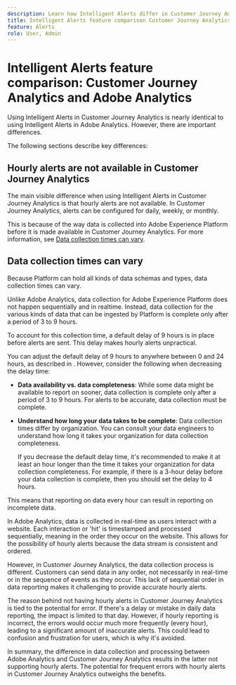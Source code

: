 ```yaml
---
description: Learn how Intelligent Alerts differ in Customer Journey Analytics from Adobe Analytics
title: Intelligent Alerts feature comparison Customer Journey Analytics and Adobe Analytics
feature: Alerts
role: User, Admin
---
```

# Intelligent Alerts feature comparison: Customer Journey Analytics and Adobe Analytics

Using Intelligent Alerts in Customer Journey Analytics is nearly identical to using Intelligent Alerts in Adobe Analytics. However, there are important differences.

The following sections describe key differences:

## Hourly alerts are not available in Customer Journey Analytics

The main visible difference when using Intelligent Alerts in Customer Journey Analytics is that hourly alerts are not available. In Customer Journey Analytics, alerts can be configured for daily, weekly, or monthly. 

This is because of the way data is collected into Adobe Experience Platform before it is made available in Customer Journey Analytics. For more information, see [Data collection times can vary](#data-collection-times-can-vary).

## Data collection times can vary

Because Platform can hold all kinds of data schemas and types, data collection times can vary. 

Unlike Adobe Analytics, data collection for Adobe Experience Platform does not happen sequentially and in realtime. Instead, data collection for the various kinds of data that can be ingested by Platform is complete only after a period of 3 to 9 hours. 

To account for this collection time, a default delay of 9 hours is in place before alerts are sent. This delay makes hourly alerts unpractical. 

You can adjust the default delay of 9 hours to anywhere between 0 and 24 hours, as described in <!--add link -->. However, consider the following when decreasing the delay time:

* **Data availability vs. data completeness**: While some data might be available to report on sooner, data collection is complete only after a period of 3 to 9 hours. For alerts to be accurate, data collection must be complete.

* **Understand how long your data takes to be complete**: Data collection times differ by organization. You can consult your data engineers to understand how long it takes your organization for data collection completeness. 

  If you decrease the default delay time, it's recommended to make it at least an hour longer than the time it takes your organization for data collection completeness. For example, if there is a 3-hour delay before your data collection is complete, then you should set the delay to 4 hours.

  


This means that reporting on data every hour can result in reporting on incomplete data. 

In Adobe Analytics, data is collected in real-time as users interact with a website. Each interaction or 'hit' is timestamped and processed sequentially, meaning in the order they occur on the website. This allows for the possibility of hourly alerts because the data stream is consistent and ordered.

However, in Customer Journey Analytics, the data collection process is different. Customers can send data in any order, not necessarily in real-time or in the sequence of events as they occur. This lack of sequential order in data reporting makes it challenging to provide accurate hourly alerts.

The reason behind not having hourly alerts in Customer Journey Analytics is tied to the potential for error. If there's a delay or mistake in daily data reporting, the impact is limited to that day. However, if hourly reporting is incorrect, the errors would occur much more frequently (every hour), leading to a significant amount of inaccurate alerts. This could lead to confusion and frustration for users, which is why it's avoided.

In summary, the difference in data collection and processing between Adobe Analytics and Customer Journey Analytics results in the latter not supporting hourly alerts. The potential for frequent errors with hourly alerts in Customer Journey Analytics outweighs the benefits.
